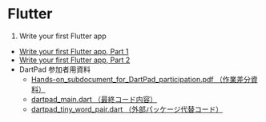 # Flutter 

1. Write your first Flutter app
  - [Write your first Flutter app, Part 1](./write-1st-flutter-app-1/)
  - [Write your first Flutter app, Part 2](./write-1st-flutter-app-2/)
  - DartPad 参加者用資料
      - [Hands-on_subdocument_for_DartPad_participation.pdf （作業差分資料）](https://github.com/gdg-nara/codelabs-ja/blob/master/flutter/dartpad/Hands-on_subdocument_for_DartPad_participation.pdf)
      - [dartpad_main.dart （最終コード内容）](https://github.com/gdg-nara/codelabs-ja/blob/master/flutter/dartpad/dartpad_main.dart)
      - [dartpad_tiny_word_pair.dart （外部パッケージ代替コード）](https://github.com/gdg-nara/codelabs-ja/blob/master/flutter/dartpad/dartpad_tiny_word_pair.dart)
